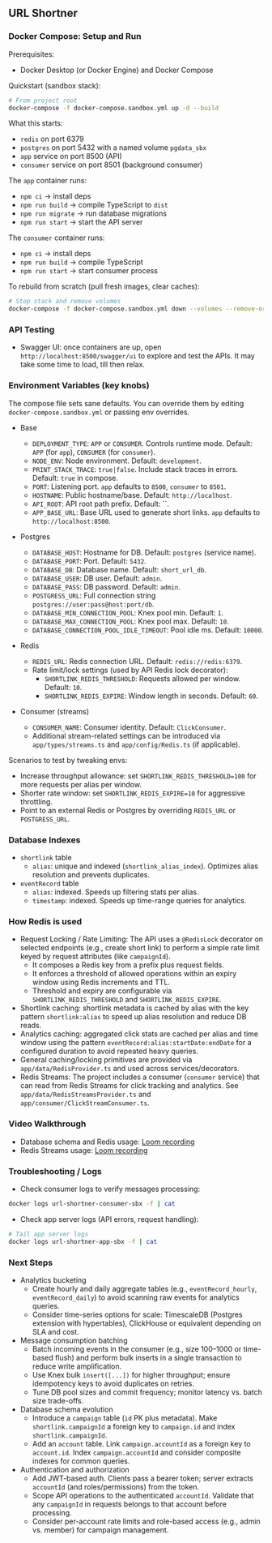 ## URL Shortner

### Docker Compose: Setup and Run

Prerequisites:
- Docker Desktop (or Docker Engine) and Docker Compose

Quickstart (sandbox stack):

```bash
# From project root
docker-compose -f docker-compose.sandbox.yml up -d --build
```

What this starts:
- `redis` on port 6379
- `postgres` on port 5432 with a named volume `pgdata_sbx`
- `app` service on port 8500 (API)
- `consumer` service on port 8501 (background consumer)

The `app` container runs:
- `npm ci` → install deps
- `npm run build` → compile TypeScript to `dist`
- `npm run migrate` → run database migrations
- `npm run start` → start the API server

The `consumer` container runs:
- `npm ci` → install deps
- `npm run build` → compile TypeScript
- `npm run start` → start consumer process

To rebuild from scratch (pull fresh images, clear caches):
```bash
# Stop stack and remove volumes
docker-compose -f docker-compose.sandbox.yml down --volumes --remove-orphans
```

### API Testing
- Swagger UI: once containers are up, open `http://localhost:8500/swagger/ui` to explore and test the APIs. It may take some time to load, till then relax.

### Environment Variables (key knobs)
The compose file sets sane defaults. You can override them by editing `docker-compose.sandbox.yml` or passing env overrides.

- Base
  - `DEPLOYMENT_TYPE`: `APP` or `CONSUMER`. Controls runtime mode. Default: `APP` (for `app`), `CONSUMER` (for `consumer`).
  - `NODE_ENV`: Node environment. Default: `development`.
  - `PRINT_STACK_TRACE`: `true|false`. Include stack traces in errors. Default: `true` in compose.
  - `PORT`: Listening port. `app` defaults to `8500`, `consumer` to `8501`.
  - `HOSTNAME`: Public hostname/base. Default: `http://localhost`.
  - `API_ROOT`: API root path prefix. Default: ``.
  - `APP_BASE_URL`: Base URL used to generate short links. `app` defaults to `http://localhost:8500`.

- Postgres
  - `DATABASE_HOST`: Hostname for DB. Default: `postgres` (service name).
  - `DATABASE_PORT`: Port. Default: `5432`.
  - `DATABASE_DB`: Database name. Default: `short_url_db`.
  - `DATABASE_USER`: DB user. Default: `admin`.
  - `DATABASE_PASS`: DB password. Default: `admin`.
  - `POSTGRESS_URL`: Full connection string `postgres://user:pass@host:port/db`.
  - `DATABASE_MIN_CONNECTION_POOL`: Knex pool min. Default: `1`.
  - `DATABASE_MAX_CONNECTION_POOL`: Knex pool max. Default: `10`.
  - `DATABASE_CONNECTION_POOL_IDLE_TIMEOUT`: Pool idle ms. Default: `10000`.

- Redis
  - `REDIS_URL`: Redis connection URL. Default: `redis://redis:6379`.
  - Rate limit/lock settings (used by API Redis lock decorator):
    - `SHORTLINK_REDIS_THRESHOLD`: Requests allowed per window. Default: `10`.
    - `SHORTLINK_REDIS_EXPIRE`: Window length in seconds. Default: `60`.

- Consumer (streams)
  - `CONSUMER_NAME`: Consumer identity. Default: `ClickConsumer`.
  - Additional stream-related settings can be introduced via `app/types/streams.ts` and `app/config/Redis.ts` (if applicable).

Scenarios to test by tweaking envs:
- Increase throughput allowance: set `SHORTLINK_REDIS_THRESHOLD=100` for more requests per alias per window.
- Shorter rate window: set `SHORTLINK_REDIS_EXPIRE=10` for aggressive throttling.
- Point to an external Redis or Postgres by overriding `REDIS_URL` or `POSTGRESS_URL`.

### Database Indexes
- `shortlink` table
  - `alias`: unique and indexed (`shortlink_alias_index`). Optimizes alias resolution and prevents duplicates.
- `eventRecord` table
  - `alias`: indexed. Speeds up filtering stats per alias.
  - `timestamp`: indexed. Speeds up time-range queries for analytics.

### How Redis is used
- Request Locking / Rate Limiting: The API uses a `@RedisLock` decorator on selected endpoints (e.g., create short link) to perform a simple rate limit keyed by request attributes (like `campaignId`).
  - It composes a Redis key from a prefix plus request fields.
  - It enforces a threshold of allowed operations within an expiry window using Redis increments and TTL.
  - Threshold and expiry are configurable via `SHORTLINK_REDIS_THRESHOLD` and `SHORTLINK_REDIS_EXPIRE`.
- Shortlink caching: shortlink metadata is cached by alias with the key pattern `shortlink:alias` to speed up alias resolution and reduce DB reads.
- Analytics caching: aggregated click stats are cached per alias and time window using the pattern `eventRecord:alias:startDate:endDate` for a configured duration to avoid repeated heavy queries.
- General caching/locking primitives are provided via `app/data/RedisProvider.ts` and used across services/decorators.
- Redis Streams: The project includes a consumer (`consumer` service) that can read from Redis Streams for click tracking and analytics. See `app/data/RedisStreamsProvider.ts` and `app/consumer/ClickStreamConsumer.ts`.

### Video Walkthrough
- Database schema and Redis usage: [Loom recording](https://www.loom.com/share/0fa7e7a581204b4696fb72aefef1be56?sid=491da533-abb2-48d9-a2c1-7695abb64b7c)
- Redis Streams usage: [Loom recording](https://www.loom.com/share/e3ec5ff077e448579929bd7901475e19?sid=ab35fb6f-396a-42f5-998e-a52b74adb068)

### Troubleshooting / Logs
- Check consumer logs to verify messages processing:
```bash
docker logs url-shortner-consumer-sbx -f | cat
```
- Check app server logs (API errors, request handling):
```bash
# Tail app server logs
docker logs url-shortner-app-sbx -f | cat
```

### Next Steps
- Analytics bucketing
  - Create hourly and daily aggregate tables (e.g., `eventRecord_hourly`, `eventRecord_daily`) to avoid scanning raw events for analytics queries.
  - Consider time-series options for scale: TimescaleDB (Postgres extension with hypertables), ClickHouse or equivalent depending on SLA and cost.
- Message consumption batching
  - Batch incoming events in the consumer (e.g., size 100–1000 or time-based flush) and perform bulk inserts in a single transaction to reduce write amplification.
  - Use Knex bulk `insert([...])` for higher throughput; ensure idempotency keys to avoid duplicates on retries.
  - Tune DB pool sizes and commit frequency; monitor latency vs. batch size trade-offs.
- Database schema evolution
  - Introduce a `campaign` table (`id` PK plus metadata). Make `shortlink.campaignId` a foreign key to `campaign.id` and index `shortlink.campaignId`.
  - Add an `account` table. Link `campaign.accountId` as a foreign key to `account.id`. Index `campaign.accountId` and consider composite indexes for common queries.
- Authentication and authorization
  - Add JWT-based auth. Clients pass a bearer token; server extracts `accountId` (and roles/permissions) from the token.
  - Scope API operations to the authenticated `accountId`. Validate that any `campaignId` in requests belongs to that account before processing.
  - Consider per-account rate limits and role-based access (e.g., admin vs. member) for campaign management.
